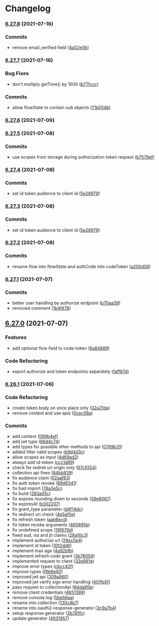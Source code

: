 # Changelog

### [6.27.8](https://github.com/wheelroom/wheelroom/compare/6.27.7...6.27.8) (2021-07-16)


### Commits

* remove email_verified field ([4a02e0b](https://github.com/wheelroom/wheelroom/commit/4a02e0b36d80bd7c58694eb3c71fbe02e667f77e))

### [6.27.7](https://github.com/wheelroom/wheelroom/compare/6.27.6...6.27.7) (2021-07-16)


### Bug Fixes

* don't multiply getTime() by 1000 ([b77fccc](https://github.com/wheelroom/wheelroom/commit/b77fcccfe702ec7209e87b0e77928a6c74443c41))


### Commits

* allow flowState to contain sub objects ([71b054b](https://github.com/wheelroom/wheelroom/commit/71b054b20cc7862e53dd59ed683efa844a699adf))

### [6.27.6](https://github.com/wheelroom/wheelroom/compare/6.27.5...6.27.6) (2021-07-09)

### [6.27.5](https://github.com/wheelroom/wheelroom/compare/6.27.4...6.27.5) (2021-07-08)


### Commits

* use scopes from storage during authorization token request ([b7579ef](https://github.com/wheelroom/wheelroom/commit/b7579ef29e14d3f6ec03e8a8f7d8d9b43db42cdd))

### [6.27.4](https://github.com/wheelroom/wheelroom/compare/6.27.2...6.27.4) (2021-07-08)


### Commits

* set id token audience to client id ([5e28979](https://github.com/wheelroom/wheelroom/commit/5e28979c9494dbdff743d51551961548d8ec34ff))

### [6.27.3](https://github.com/wheelroom/wheelroom/compare/6.27.2...6.27.3) (2021-07-08)


### Commits

* set id token audience to client id ([5e28979](https://github.com/wheelroom/wheelroom/commit/5e28979c9494dbdff743d51551961548d8ec34ff))

### [6.27.2](https://github.com/wheelroom/wheelroom/compare/6.27.1...6.27.2) (2021-07-08)


### Commits

* rename flow into flowState and authCode into codeToken ([a200d08](https://github.com/wheelroom/wheelroom/commit/a200d08327d8d061aac5ca77ced28cb6f85bc52f))

### [6.27.1](https://github.com/wheelroom/wheelroom/compare/6.27.0...6.27.1) (2021-07-07)


### Commits

* better user handling by authorize endpoint ([b70aa39](https://github.com/wheelroom/wheelroom/commit/b70aa39345595008e00845d45d23ce60d2b64a67))
* removed comment ([1b4f478](https://github.com/wheelroom/wheelroom/commit/1b4f4780bd3387febdb47769e19f5e8c789a6c08))

## [6.27.0](https://github.com/wheelroom/wheelroom/compare/6.26.1...6.27.0) (2021-07-07)


### Features

* add optional flow field to code-token ([6a84889](https://github.com/wheelroom/wheelroom/commit/6a8488988012fef9ba913a6e8bffedd8243a5ebe))


### Code Refactoring

* export authorize and token endpoints separately ([faff87d](https://github.com/wheelroom/wheelroom/commit/faff87da59a33a2d6412fcc63adfc51ab001b34d))

### [6.26.1](https://github.com/wheelroom/wheelroom/compare/6.26.0...6.26.1) (2021-07-06)


### Code Refactoring

* create token body on once place only ([32a21da](https://github.com/wheelroom/wheelroom/commit/32a21dacb7ffd0eca7eaf104a4fe813c26a0da2f))
* remove context and use apis ([0cec08a](https://github.com/wheelroom/wheelroom/commit/0cec08a1c2d37be710308373488fd18db03eb6b8))


### Commits

* add context ([099b4ef](https://github.com/wheelroom/wheelroom/commit/099b4ef3cbacbe549eeb99e778728229a463ddc5))
* add jwt type ([66d4c74](https://github.com/wheelroom/wheelroom/commit/66d4c74fb662b740ddd28447f493583f8c764fc5))
* add types for possible other methods to api ([0769b31](https://github.com/wheelroom/wheelroom/commit/0769b319303d23e6dd3ab82ba5f62223f527f7b2))
* added filter valid scopes ([b9d4d3c](https://github.com/wheelroom/wheelroom/commit/b9d4d3c0f5d53016ff8ca792b0e373c8e9d276f1))
* allow scopes as input ([4d69ad2](https://github.com/wheelroom/wheelroom/commit/4d69ad2f3014adfa32215a4debfd9e5b3313b489))
* always add id-token ([ccc1d89](https://github.com/wheelroom/wheelroom/commit/ccc1d89246782ce5287f5b8c6d0fb43cd5010824))
* check for rediret uri origin only ([97c5554](https://github.com/wheelroom/wheelroom/commit/97c5554a7b31925d702d160934fa1f2380f88f7f))
* collection api fixes ([84bb939](https://github.com/wheelroom/wheelroom/commit/84bb939516caf74e113dd42c3f02e2d6adca971a))
* fix audience claim ([02aaf83](https://github.com/wheelroom/wheelroom/commit/02aaf83508ff6e1c31e7e464f6eb408cadcaf8dd))
* fix auth token revoke ([89d6341](https://github.com/wheelroom/wheelroom/commit/89d634123ff0b75058aff6f1d9a52f8d4a884f0f))
* fix bad import ([76a3e5c](https://github.com/wheelroom/wheelroom/commit/76a3e5cf1551d64f19e692073615b26d0e92e4cb))
* fix build ([283a05c](https://github.com/wheelroom/wheelroom/commit/283a05c0d7aecc732d74c311f746863890212bb1))
* fix expires rounding down to seconds ([59e8067](https://github.com/wheelroom/wheelroom/commit/59e806775a9f95c1190f7f5d0feb77cebb57cfce))
* fix expiresAt ([b302207](https://github.com/wheelroom/wheelroom/commit/b302207c8d498553861d70de04c253772c495c3c))
* fix grant_type parameter ([d4f14dc](https://github.com/wheelroom/wheelroom/commit/d4f14dc6aee3fc27af07b8cde0fae3b234e49de2))
* fix redirect uri check ([4e5af0e](https://github.com/wheelroom/wheelroom/commit/4e5af0e005ef948b3885fd63601a67351628532f))
* fix refresh token ([aab6ecd](https://github.com/wheelroom/wheelroom/commit/aab6ecd9c0980bf78066ccb6ec5344652b622dfd))
* fix token revoke arguments ([465895b](https://github.com/wheelroom/wheelroom/commit/465895b983e50c6d4a2da8ce231e60a84c6d07f7))
* fix undefined scope ([19f879d](https://github.com/wheelroom/wheelroom/commit/19f879d6abb3a07d5c090bd3d273561fdb2d9422))
* fixed aud, iss and jti claims ([28a10c3](https://github.com/wheelroom/wheelroom/commit/28a10c31dd4a8c959cce1a8cfe9018e08529e702))
* implement authorize url ([29ec5e4](https://github.com/wheelroom/wheelroom/commit/29ec5e4b8697c95169a2b8de179b30dfcd5a561b))
* implement id token ([10f2dd6](https://github.com/wheelroom/wheelroom/commit/10f2dd6b643ef8e661d69c12de0c358855a584f3))
* implement max age ([4a92bfb](https://github.com/wheelroom/wheelroom/commit/4a92bfbddbd21fcf5cf8cc9378a451cb913e5070))
* implement refresh code grant ([3b76059](https://github.com/wheelroom/wheelroom/commit/3b760592ad0f30c8156421f0552f04fed777656c))
* implemented request to client ([33e991e](https://github.com/wheelroom/wheelroom/commit/33e991e519862599bde4cbc170a9353f3aa224c0))
* improve error types ([cbcc42f](https://github.com/wheelroom/wheelroom/commit/cbcc42fc35667d83a6eacbbd46269b8864ad8355))
* improve types ([f9b6e92](https://github.com/wheelroom/wheelroom/commit/f9b6e92dcf7352c4bf58a9ddf4920b4886abea56))
* improved jwt api ([309a960](https://github.com/wheelroom/wheelroom/commit/309a9602b1a52faf0bd0589fa29cb7637158fa16))
* improved jwt verify sign error handling ([401fb5f](https://github.com/wheelroom/wheelroom/commit/401fb5fdf7bfc27f318c82acbfeab450c720ac72))
* pass request to collectionApi ([84da95b](https://github.com/wheelroom/wheelroom/commit/84da95be695566880d65858993ef75e4c67b1030))
* remove client credentials ([4651399](https://github.com/wheelroom/wheelroom/commit/4651399303012d0572c6a7898c1b6ec008b2a9ba))
* remove console.log ([5be56aa](https://github.com/wheelroom/wheelroom/commit/5be56aabcd5b8b99a4d9d4c28473042819679530))
* rename into collection ([130c4b7](https://github.com/wheelroom/wheelroom/commit/130c4b7c8d7bfcca978ff67007d9e40ce8ffc960))
* rename into oauth2-response-generator ([3c9a7b4](https://github.com/wheelroom/wheelroom/commit/3c9a7b4a0218380496cbcf1fc9e8308c0c1798ef))
* setup response generator ([2b781fc](https://github.com/wheelroom/wheelroom/commit/2b781fc7b84a191966ca6cfad4f71f2646b0955d))
* update generator ([4931957](https://github.com/wheelroom/wheelroom/commit/49319575a2f94a0bd10bd8ce2f7006ae036e3b94))

